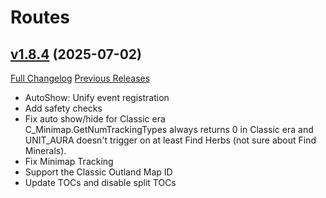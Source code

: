 # Routes

## [v1.8.4](https://github.com/Nevcairiel/Routes/tree/v1.8.4) (2025-07-02)
[Full Changelog](https://github.com/Nevcairiel/Routes/compare/v1.8.3...v1.8.4) [Previous Releases](https://github.com/Nevcairiel/Routes/releases)

- AutoShow: Unify event registration  
- Add safety checks  
- Fix auto show/hide for Classic era  
    C\_Minimap.GetNumTrackingTypes always returns 0 in Classic era and  
    UNIT\_AURA doesn't trigger on at least Find Herbs (not sure about Find  
    Minerals).  
- Fix Minimap Tracking  
- Support the Classic Outland Map ID  
- Update TOCs and disable split TOCs  
